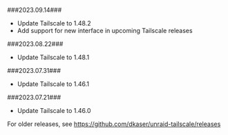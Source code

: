 ###2023.09.14###
- Update Tailscale to 1.48.2
- Add support for new interface in upcoming Tailscale releases

###2023.08.22###
- Update Tailscale to 1.48.1

###2023.07.31###
- Update Tailscale to 1.46.1

###2023.07.21###
- Update Tailscale to 1.46.0

For older releases, see https://github.com/dkaser/unraid-tailscale/releases